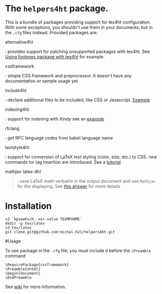 # The `helpers4ht` package. 

This is a bundle of packages providing support for tex4ht configuration. With some exceptions, you shouldn't use them in your documents, but in the `.cfg` files instead. Provided packages are:

alternative4ht

:  provides support for patching unsupported packages with tex4ht. See [Using fontspec package with tex4ht](http://michal-h21.github.io/samples/helpers4ht/fontspec.html) for example.

cssframework

:  simple CSS framework and preprocessor. It doesn't have any documentation or sample usage yet

include4ht 

:  declare additional files to be included, like CSS or Javascript. [Example](http://tex.stackexchange.com/a/210849/2891)

indexing4ht

:  support for indexing with Xindy see an [example](http://tex.stackexchange.com/a/210849/2891)

rfclang

:  get RFC language codes from babel language name

textstyle4ht

:  support for conversion of LaTeX text styling (color, size, etc.) to CSS. new commands tor tag insertion are introduced. See a [tutorial](http://michal-h21.github.io/samples/helpers4ht/textstyle.html)

mathjax-latex-4ht

> :  save LaTeX math verbatim in the output document and use `Mathjax` for the displaying. See 
[this answer](http://tex.stackexchange.com/a/185802/2891) for more details

# Installation


    cd `kpsewhich -var-value TEXMFHOME`
    mkdir -p tex/latex
    cd tex/latex
    git clone git@github.com:michal-h21/helpers4ht.git

#Usage

To use package in the `.cfg` file, you must include it before the `\Preamble` command:

    \RequirePackage{cssframework}
    \Preamble{xhtml}
    \begin{document}
    \EndPreamble

See [wiki](https://github.com/michal-h21/helpers4ht/wiki) for more information.
